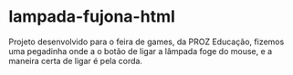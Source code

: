 # lampada-fujona-html
Projeto desenvolvido para o feira de games, da PROZ Educação, fizemos uma pegadinha onde a o botão de ligar a lâmpada foge do mouse, e a maneira certa de ligar é pela corda.

